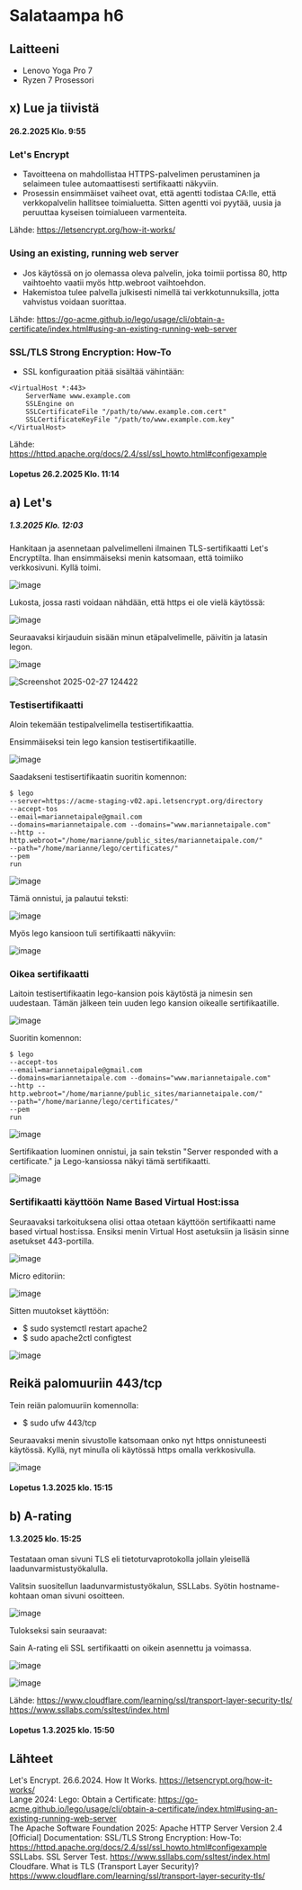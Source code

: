 # Salataampa h6

## Laitteeni 

- Lenovo Yoga Pro 7
- Ryzen 7 Prosessori

## x) Lue ja tiivistä
#### 26.2.2025 Klo. 9:55 

### Let's Encrypt

- Tavoitteena on mahdollistaa HTTPS-palvelimen perustaminen ja selaimeen tulee automaattisesti sertifikaatti näkyviin.
- Prosessin ensimmäiset vaiheet ovat, että agentti todistaa CA:lle, että verkkopalvelin hallitsee toimialuetta. Sitten agentti voi pyytää, uusia ja peruuttaa kyseisen toimialueen varmenteita.

Lähde: https://letsencrypt.org/how-it-works/  

### Using an existing, running web server

- Jos käytössä on jo olemassa oleva palvelin, joka toimii portissa 80, http vaihtoehto vaatii myös http.webroot vaihtoehdon.
- Hakemistoa tulee palvella julkisesti nimellä tai verkkotunnuksilla, jotta vahvistus voidaan suorittaa.
  
Lähde: https://go-acme.github.io/lego/usage/cli/obtain-a-certificate/index.html#using-an-existing-running-web-server 

### SSL/TLS Strong Encryption: How-To

- SSL konfiguraation pitää sisältää vähintään:

```  
<VirtualHost *:443>  
    ServerName www.example.com  
    SSLEngine on  
    SSLCertificateFile "/path/to/www.example.com.cert"  
    SSLCertificateKeyFile "/path/to/www.example.com.key"
</VirtualHost>
```

Lähde: https://httpd.apache.org/docs/2.4/ssl/ssl_howto.html#configexample

#### Lopetus 26.2.2025 Klo. 11:14

## a) Let's 
##### 1.3.2025 Klo. 12:03

Hankitaan ja asennetaan palvelimelleni ilmainen TLS-sertifikaatti Let's Encryptilta. Ihan ensimmäiseksi menin katsomaan, että toimiiko verkkosivuni. Kyllä toimi.

![image](https://github.com/user-attachments/assets/78499282-3102-4a8c-8b93-470d30ea6417)

Lukosta, jossa rasti voidaan nähdään, että https ei ole vielä käytössä: 

![image](https://github.com/user-attachments/assets/f547cdb6-a6d3-41b6-b433-21004902a868)

Seuraavaksi kirjauduin sisään minun etäpalvelimelle, päivitin ja latasin legon.

![image](https://github.com/user-attachments/assets/8202589a-b07b-48ba-a022-56d627fdb979)

![Screenshot 2025-02-27 124422](https://github.com/user-attachments/assets/b99eb5a8-d633-4261-a0f7-d7acb0f6628f)    

### Testisertifikaatti

Aloin tekemään testipalvelimella testisertifikaattia. 

Ensimmäiseksi tein lego kansion testisertifikaatille.

![image](https://github.com/user-attachments/assets/c8c62ff7-6f1e-44ec-8223-4cbd733e77d3)

Saadakseni testisertifikaatin suoritin komennon: 

```
$ lego
--server=https://acme-staging-v02.api.letsencrypt.org/directory
--accept-tos
--email=mariannetaipale@gmail.com
--domains=mariannetaipale.com --domains="www.mariannetaipale.com"
--http --http.webroot="/home/marianne/public_sites/mariannetaipale.com/"
--path="/home/marianne/lego/certificates/"
--pem
run
```

![image](https://github.com/user-attachments/assets/759199e9-24f5-4afe-80fd-a17b29c77dad)

Tämä onnistui, ja palautui teksti: 

![image](https://github.com/user-attachments/assets/e64076ac-482c-4292-862a-3430a721315c)

Myös lego kansioon tuli sertifikaatti näkyviin: 

![image](https://github.com/user-attachments/assets/56b6039f-6568-4598-884c-36b684894f15)

### Oikea sertifikaatti

Laitoin testisertifikaatin lego-kansion pois käytöstä ja nimesin sen uudestaan. Tämän jälkeen
tein uuden lego kansion oikealle sertifikaatille.

![image](https://github.com/user-attachments/assets/c5567838-917d-4627-8171-ede5459124f7)

Suoritin komennon: 
```
$ lego
--accept-tos
--email=mariannetaipale@gmail.com
--domains=mariannetaipale.com --domains="www.mariannetaipale.com"
--http --http.webroot="/home/marianne/public_sites/mariannetaipale.com/"
--path="/home/marianne/lego/certificates/"
--pem
run
```
![image](https://github.com/user-attachments/assets/3ff22c71-13d3-4cf9-8bd9-333d3acb3145)

Sertifikaation luominen onnistui, ja sain tekstin "Server responded with a certificate." ja Lego-kansiossa näkyi tämä sertifikaatti. 

![image](https://github.com/user-attachments/assets/7b57bdeb-a072-4202-84e8-35d35d501654)

### Sertifikaatti käyttöön Name Based Virtual Host:issa

Seuraavaksi tarkoituksena olisi ottaa otetaan käyttöön sertifikaatti name based virtual host:issa. Ensiksi menin  Virtual Host asetuksiin ja lisäsin sinne asetukset 443-portilla. 

![image](https://github.com/user-attachments/assets/9e9d11af-856c-4049-a1bc-6acfcd50a35f)

Micro editoriin: 

![image](https://github.com/user-attachments/assets/5a49e7d1-ed5c-41e9-a96c-58eb7c5e98e7)

Sitten muutokset käyttöön: 

 - $ sudo systemctl restart apache2
 - $ sudo apache2ctl configtest

![image](https://github.com/user-attachments/assets/2dc80ca1-5561-481b-b1dd-9db627891235)

## Reikä palomuuriin 443/tcp

Tein reiän palomuuriin komennolla:

- $ sudo ufw 443/tcp

Seuraavaksi menin sivustolle katsomaan onko nyt https onnistuneesti käytössä. Kyllä, nyt minulla oli käytössä https omalla verkkosivulla.

![image](https://github.com/user-attachments/assets/40e0b6e2-b6f2-432e-a597-781e7405091c)

#### Lopetus 1.3.2025 klo. 15:15

## b) A-rating
#### 1.3.2025 klo. 15:25

Testataan oman sivuni TLS eli tietoturvaprotokolla jollain yleisellä laadunvarmistustyökalulla.

Valitsin suositellun laadunvarmistustyökalun, SSLLabs. Syötin hostname-kohtaan oman sivuni osoitteen. 

![image](https://github.com/user-attachments/assets/34ca6d97-ee0f-4791-abaa-e562eab4c05a)

Tulokseksi sain seuraavat: 

Sain A-rating eli SSL sertifikaatti on oikein asennettu ja voimassa. 

![image](https://github.com/user-attachments/assets/95dbe0fc-1ee7-4750-aee3-198f507db132)

![image](https://github.com/user-attachments/assets/c3ca7569-6271-4843-ae79-eed41ad6fea1)

Lähde: https://www.cloudflare.com/learning/ssl/transport-layer-security-tls/  
https://www.ssllabs.com/ssltest/index.html  

#### Lopetus 1.3.2025 klo. 15:50

## Lähteet 
Let's Encrypt. 26.6.2024. How It Works. https://letsencrypt.org/how-it-works/  
Lange 2024: Lego: Obtain a Certificate: https://go-acme.github.io/lego/usage/cli/obtain-a-certificate/index.html#using-an-existing-running-web-server  
The Apache Software Foundation 2025: Apache HTTP Server Version 2.4 [Official] Documentation: SSL/TLS Strong Encryption: How-To: https://httpd.apache.org/docs/2.4/ssl/ssl_howto.html#configexample
SSLLabs. SSL Server Test. https://www.ssllabs.com/ssltest/index.html  
Cloudfare. What is TLS (Transport Layer Security)? https://www.cloudflare.com/learning/ssl/transport-layer-security-tls/
